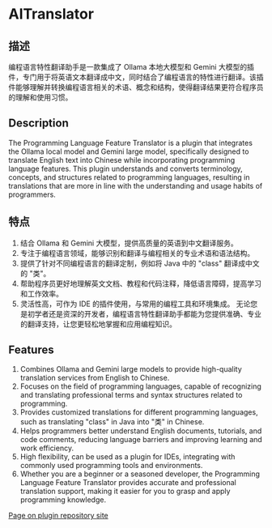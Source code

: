 # AITranslator
<!-- Plugin description -->
## 描述
编程语言特性翻译助手是一款集成了 Ollama 本地大模型和 Gemini 大模型的插件，专门用于将英语文本翻译成中文，同时结合了编程语言的特性进行翻译。该插件能够理解并转换编程语言相关的术语、概念和结构，使得翻译结果更符合程序员的理解和使用习惯。
## Description
The Programming Language Feature Translator is a plugin that integrates the Ollama local model and Gemini large model, specifically designed to translate English text into Chinese while incorporating programming language features. This plugin understands and converts terminology, concepts, and structures related to programming languages, resulting in translations that are more in line with the understanding and usage habits of programmers.
## 特点
1. 结合 Ollama 和 Gemini 大模型，提供高质量的英语到中文翻译服务。
2. 专注于编程语言领域，能够识别和翻译与编程相关的专业术语和语法结构。
3. 提供了针对不同编程语言的翻译定制，例如将 Java 中的 "class" 翻译成中文的 "类"。
4. 帮助程序员更好地理解英文文档、教程和代码注释，降低语言障碍，提高学习和工作效率。
5. 灵活性高，可作为 IDE 的插件使用，与常用的编程工具和环境集成。
无论您是初学者还是资深的开发者，编程语言特性翻译助手都能为您提供准确、专业的翻译支持，让您更轻松地掌握和应用编程知识。
## Features
1. Combines Ollama and Gemini large models to provide high-quality translation services from English to Chinese.
2. Focuses on the field of programming languages, capable of recognizing and translating professional terms and syntax structures related to programming.
3. Provides customized translations for different programming languages, such as translating "class" in Java into "类" in Chinese.
4. Helps programmers better understand English documents, tutorials, and code comments, reducing language barriers and improving learning and work efficiency.
5. High flexibility, can be used as a plugin for IDEs, integrating with commonly used programming tools and environments.
6. Whether you are a beginner or a seasoned developer, the Programming Language Feature Translator provides accurate and professional translation support, making it easier for you to grasp and apply programming knowledge.
<!-- Plugin description end -->
[Page on plugin repository site](https://plugins.jetbrains.com/plugin/23993-aitranslate)
